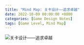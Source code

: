 ```yaml
---
title: "Mind Map: 关卡设计——追求卓越"
date: 2022-10-09 00:00:00 +0800
categories: [Game Design Notes]
tags: [Game Level, Mind Map]
---
```


![关卡设计——追求卓越](../assets/img/GameDesignNotes/MindMaps/Level.png)